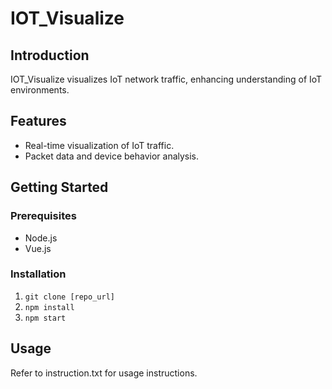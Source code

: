 # IOT_Visualize

## Introduction
IOT_Visualize visualizes IoT network traffic, enhancing understanding of IoT environments.

## Features
- Real-time visualization of IoT traffic.
- Packet data and device behavior analysis.

## Getting Started

### Prerequisites
- Node.js
- Vue.js

### Installation
1. `git clone [repo_url]`
2. `npm install`
3. `npm start`

## Usage
Refer to instruction.txt for usage instructions.

